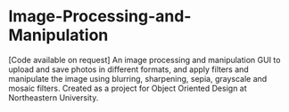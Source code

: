 # Image-Processing-and-Manipulation
[Code available on request] 
An image processing and manipulation GUI to upload and save photos in different formats, and apply filters and manipulate the image using blurring, sharpening, sepia, grayscale and mosaic filters. Created as a project for Object Oriented Design at Northeastern University.

